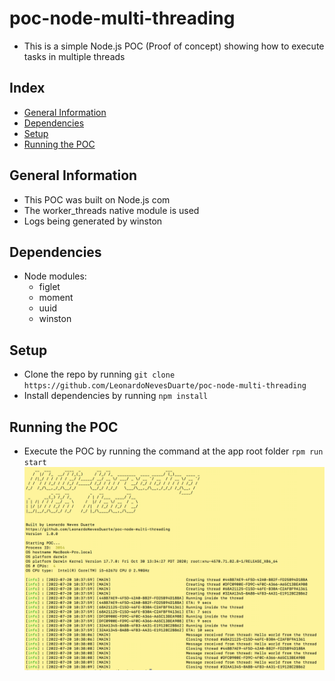 # poc-node-multi-threading
* This is a simple Node.js POC (Proof of concept) showing how to execute tasks in multiple threads

## Index
* [General Information](#general-information)
* [Dependencies](#dependencies)
* [Setup](#setup)
* [Running the POC](#running-the-poc)

## General Information
* This POC was built on Node.js com
* The worker_threads native module is used
* Logs being generated by winston

## Dependencies
* Node modules:
  * figlet
  * moment
  * uuid
  * winston

## Setup
* Clone the repo by running ```git clone https://github.com/LeonardoNevesDuarte/poc-node-multi-threading```
* Install dependencies by running ```npm install```

## Running the POC
* Execute the POC by running the command at the app root folder ```rpm run start```
![It will look like this](others/screenshot.png)